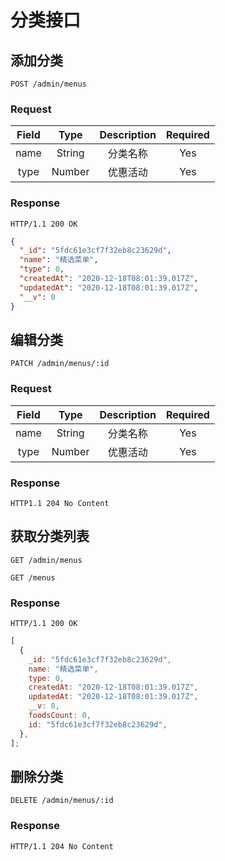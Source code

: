 # 分类接口

## 添加分类

`POST /admin/menus`

### Request

| Field |  Type  | Description | Required |
| :---: | :----: | :---------: | :------: |
| name  | String |  分类名称   |   Yes    |
| type  | Number |  优惠活动   |   Yes    |

### Response

`HTTP/1.1 200 OK`

```json
{
  "_id": "5fdc61e3cf7f32eb8c23629d",
  "name": "精选菜单",
  "type": 0,
  "createdAt": "2020-12-18T08:01:39.017Z",
  "updatedAt": "2020-12-18T08:01:39.017Z",
  "__v": 0
}
```

## 编辑分类

`PATCH /admin/menus/:id`

### Request

| Field |  Type  | Description | Required |
| :---: | :----: | :---------: | :------: |
| name  | String |  分类名称   |   Yes    |
| type  | Number |  优惠活动   |   Yes    |

### Response

`HTTP1.1 204 No Content`

## 获取分类列表

`GET /admin/menus`

`GET /menus`

### Response

`HTTP/1.1 200 OK`

```js
[
  {
    _id: "5fdc61e3cf7f32eb8c23629d",
    name: "精选菜单",
    type: 0,
    createdAt: "2020-12-18T08:01:39.017Z",
    updatedAt: "2020-12-18T08:01:39.017Z",
    __v: 0,
    foodsCount: 0,
    id: "5fdc61e3cf7f32eb8c23629d",
  },
];
```

## 删除分类

`DELETE /admin/menus/:id`

### Response

`HTTP/1.1 204 No Content`
